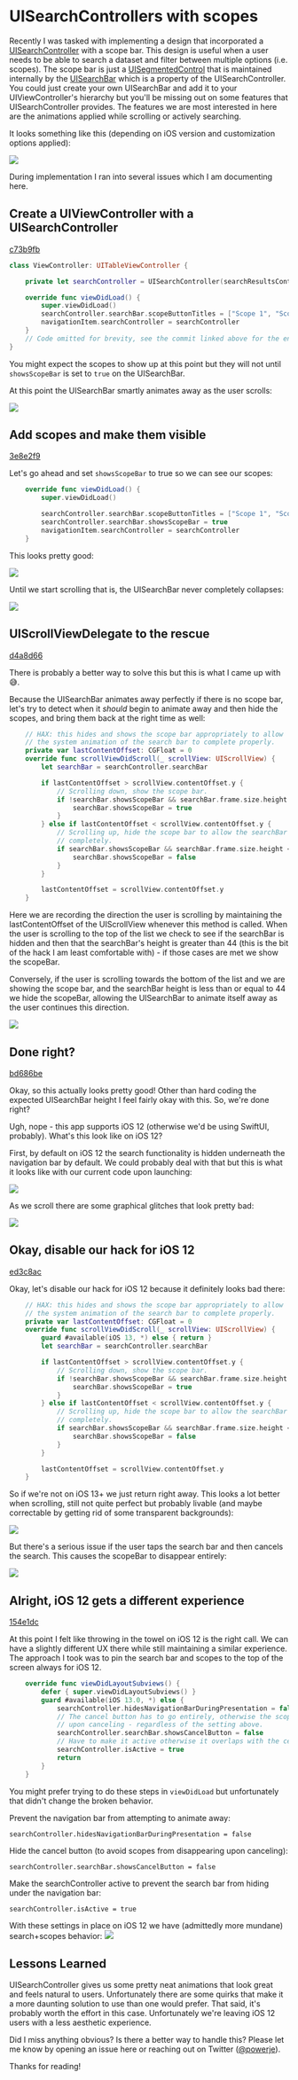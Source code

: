# UISearchControllers with scopes

Recently I was tasked with implementing a design that incorporated a [UISearchController](https://developer.apple.com/documentation/uikit/uisearchcontroller) with a scope bar. This design is useful when a user needs to be able to search a dataset and filter between multiple options (i.e. scopes). The scope bar is just a [UISegmentedControl](https://developer.apple.com/documentation/uikit/uisegmentedcontrol) that is maintained internally by the [UISearchBar](https://developer.apple.com/documentation/uikit/uisearchbar) which is a property of the UISearchController. You could just create your own UISearchBar and add it to your UIViewController's hierarchy but you'll be missing out on some features that UISearchController provides. The features we are most interested in here are the animations applied while scrolling or actively searching.

It looks something like this (depending on iOS version and customization options applied):

![](assets/c73b9fb-1.png)

During implementation I ran into several issues which I am documenting here.

## Create a UIViewController with a UISearchController 
[c73b9fb](https://github.com/powerje/SearchController/commit/c73b9fb)

```swift
class ViewController: UITableViewController {

    private let searchController = UISearchController(searchResultsController: nil)

    override func viewDidLoad() {
        super.viewDidLoad()
        searchController.searchBar.scopeButtonTitles = ["Scope 1", "Scope 2"]
        navigationItem.searchController = searchController
    }
    // Code omitted for brevity, see the commit linked above for the entire class.
}
```

You might expect the scopes to show up at this point but they will not until `showsScopeBar` is set to `true` on the UISearchBar.

At this point the UISearchBar smartly animates away as the user scrolls:

![](assets/c73b9fb-2.gif)

## Add scopes and make them visible
[3e8e2f9](https://github.com/powerje/SearchController/commit/3e8e2f9)

Let's go ahead and set `showsScopeBar` to true so we can see our scopes:

```swift
    override func viewDidLoad() {
        super.viewDidLoad()

        searchController.searchBar.scopeButtonTitles = ["Scope 1", "Scope 2"]
        searchController.searchBar.showsScopeBar = true
        navigationItem.searchController = searchController
    }
```

This looks pretty good:

![](assets/3e8e2f9-1.png)

Until we start scrolling that is, the UISearchBar never completely collapses:

![](assets/3e8e2f9-2.gif)

## UIScrollViewDelegate to the rescue
[d4a8d66](https://github.com/powerje/SearchController/commit/d4a8d66)

There is probably a better way to solve this but this is what I came up with 😅.

Because the UISearchBar animates away perfectly if there is no scope bar, let's try to detect when it _should_ begin to animate away and then hide the scopes, and bring them back at the right time as well:

```swift
    // HAX: this hides and shows the scope bar appropriately to allow
    // the system animation of the search bar to complete properly.
    private var lastContentOffset: CGFloat = 0
    override func scrollViewDidScroll(_ scrollView: UIScrollView) {
        let searchBar = searchController.searchBar

        if lastContentOffset > scrollView.contentOffset.y {
            // Scrolling down, show the scope bar.
            if !searchBar.showsScopeBar && searchBar.frame.size.height > 44 {
                searchBar.showsScopeBar = true
            }
        } else if lastContentOffset < scrollView.contentOffset.y {
            // Scrolling up, hide the scope bar to allow the searchBar to collapse
            // completely.
            if searchBar.showsScopeBar && searchBar.frame.size.height <= 44 {
                searchBar.showsScopeBar = false
            }
        }

        lastContentOffset = scrollView.contentOffset.y
    }
```

Here we are recording the direction the user is scrolling by maintaining the lastContentOffset of the UIScrollView whenever this method is called. When the user is scrolling to the top of the list we check to see if the searchBar is hidden and then that the searchBar's height is greater than 44 (this is the bit of the hack I am least comfortable with) - if those cases are met we show the scopeBar.

Conversely, if the user is scrolling towards the bottom of the list and we are showing the scope bar, and the searchBar height is less than or equal to 44 we hide the scopeBar, allowing the UISearchBar to animate itself away as the user continues this direction.

![](assets/d4a8d66-1.gif)

## Done right?
[bd686be](https://github.com/powerje/SearchController/commit/bd686be)

Okay, so this actually looks pretty good! Other than hard coding the expected UISearchBar height I feel fairly okay with this. So, we're done right?

Ugh, nope - this app  supports iOS 12 (otherwise we'd be using SwiftUI, probably). What's this look like on iOS 12?

First, by default on iOS 12 the search functionality is hidden underneath the navigation bar by default. We could probably deal with that but this is what it looks like with our current code upon launching:

![](assets/bd686be-1.png)

As we scroll there are some graphical glitches that look pretty bad:

![](assets/bd686be-2.gif)

## Okay, disable our hack for iOS 12
[ed3c8ac](https://github.com/powerje/SearchController/commit/ed3c8ac)

Okay, let's disable our hack for iOS 12 because it definitely looks bad there:

```swift
    // HAX: this hides and shows the scope bar appropriately to allow
    // the system animation of the search bar to complete properly.
    private var lastContentOffset: CGFloat = 0
    override func scrollViewDidScroll(_ scrollView: UIScrollView) {
        guard #available(iOS 13, *) else { return }
        let searchBar = searchController.searchBar

        if lastContentOffset > scrollView.contentOffset.y {
            // Scrolling down, show the scope bar.
            if !searchBar.showsScopeBar && searchBar.frame.size.height > 44 {
                searchBar.showsScopeBar = true
            }
        } else if lastContentOffset < scrollView.contentOffset.y {
            // Scrolling up, hide the scope bar to allow the searchBar to collapse
            // completely.
            if searchBar.showsScopeBar && searchBar.frame.size.height <= 44 {
                searchBar.showsScopeBar = false
            }
        }

        lastContentOffset = scrollView.contentOffset.y
    }
```

So if we're not on iOS 13+ we just return right away. This looks a lot better when scrolling, still not quite perfect but probably livable (and maybe correctable by getting rid of some transparent backgrounds):

![](assets/ed3c8ac-1.gif)

But there's a serious issue if the user taps the search bar and then cancels the search. This causes the scopeBar to disappear entirely:

![](assets/ed3c8ac-2.gif)

## Alright, iOS 12 gets a different experience
[154e1dc](https://github.com/powerje/SearchController/commit/154e1dc)

At this point I felt like throwing in the towel on iOS 12 is the right call. We can have a slightly different UX there while still maintaining a similar experience. The approach I took was to pin the search bar and scopes to the top of the screen always for iOS 12.

```swift
    override func viewDidLayoutSubviews() {
        defer { super.viewDidLayoutSubviews() }
        guard #available(iOS 13.0, *) else {
            searchController.hidesNavigationBarDuringPresentation = false
            // The cancel button has to go entirely, otherwise the scopes disappear _forever_
            // upon canceling - regardless of the setting above.
            searchController.searchBar.showsCancelButton = false
            // Have to make it active otherwise it overlaps with the cells of the UITableView.
            searchController.isActive = true
            return
        }
    }
```

You might prefer trying to do these steps in `viewDidLoad` but unfortunately that didn't change the broken behavior.

Prevent the navigation bar from attempting to animate away:

`searchController.hidesNavigationBarDuringPresentation = false` 

Hide the cancel button (to avoid scopes from disappearing upon canceling):

`searchController.searchBar.showsCancelButton = false`

Make the searchController active to prevent the search bar from hiding under the navigation bar:

`searchController.isActive = true`

With these settings in place on iOS 12 we have (admittedly more mundane) search+scopes behavior:
![](assets/154e1dc-1.gif)

## Lessons Learned

UISearchController gives us some pretty neat animations that look great and feels natural to users. Unfortunately there are some quirks that make it a more daunting solution to use than one would prefer. That said, it's probably worth the effort in this case. Unfortunately we're leaving iOS 12 users with a less aesthetic experience.

Did I miss anything obvious? Is there a better way to handle this? Please let me know by opening an issue here or reaching out on Twitter ([@powerje](https://twitter.com/powerje)).

Thanks for reading!
